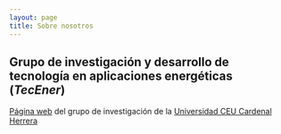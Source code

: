 ```yaml
---
layout: page
title: Sobre nosotros
---
```


## Grupo de investigación y desarrollo de tecnología en aplicaciones energéticas (*TecEner*)

<a href="https://www.uchceu.es/grupos-lineas-investigacion/grupo-de-investigacion-y-desarrollo-de-tecnologias-en-aplicaciones-energeticas-tecener" target="blanck">Página web</a> del grupo de investigación de la <a href='https://www.uchceu.es' target="blanck" >Universidad CEU Cardenal Herrera</a> 

 

